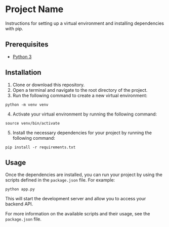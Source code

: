 # Project Name

Instructions for setting up a virtual environment and installing dependencies with pip.

## Prerequisites

- [Python 3](https://www.python.org/downloads/)

## Installation

1. Clone or download this repository.
2. Open a terminal and navigate to the root directory of the project.
3. Run the following command to create a new virtual environment:

`python -m venv venv`


4. Activate your virtual environment by running the following command:

`source venv/bin/activate`

5. Install the necessary dependencies for your project by running the following command:

`pip install -r requirements.txt`

## Usage

Once the dependencies are installed, you can run your project by using the scripts defined in the `package.json` file. For example:

`python app.py`


This will start the development server and allow you to access your backend API.

For more information on the available scripts and their usage, see the `package.json` file.
